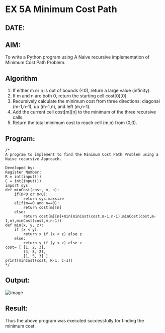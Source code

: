# EX 5A Minimum Cost Path
## DATE:
## AIM:
To write a Python program using A Naive recursive implementation of Minimum Cost Path Problem.




## Algorithm
1. If either m or n is out of bounds (<0), return a large value (infinity).
2. If m and n are both 0, return the starting cell cost[0][0].
3. Recursively calculate the minimum cost from three directions: diagonal (m-1,n-1), up (m-1,n), and left (m,n-1).
4. Add the current cell cost[m][n] to the minimum of the three recursive calls.
5. Return the total minimum cost to reach cell (m,n) from (0,0).   

## Program:
```
/*
A program to implement to find the Minimum Cost Path Problem using a  Naive recursive Approach.

Developed by: 
Register Number:
R = int(input())
C = int(input())
import sys
def minCost(cost, m, n):
    if(n<0 or m<0):
        return sys.maxsize
    elif(m==0 and n==0):
        return cost[m][n]
    else:
        return cost[m][n]+min(minCost(cost,m-1,n-1),minCost(cost,m-1,n),minCost(cost,m,n-1))
def min(x, y, z):
    if (x < y):
        return x if (x < z) else z
    else:
        return y if (y < z) else z
cost= [ [1, 2, 3],
        [4, 8, 2],
        [1, 5, 3] ]
print(minCost(cost, R-1, C-1))
*/
```

## Output:

![image](https://github.com/user-attachments/assets/3b754f51-c435-4b66-89b4-7669ee9e77e3)


## Result:
Thus the above program was executed successfully for finding the minimum cost.
